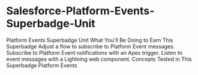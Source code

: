 # Salesforce-Platform-Events-Superbadge-Unit
Platform Events Superbadge Unit What You'll Be Doing to Earn This Superbadge Adjust a flow to subscribe to Platform Event messages. Subscribe to Platform Event notifications with an Apex trigger. Listen to event messages with a Lightning web component. Concepts Tested in This Superbadge Platform Events
